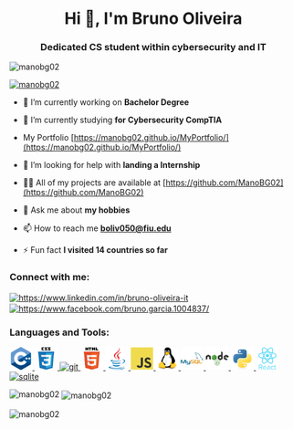 <h1 align="center">Hi 👋, I'm Bruno Oliveira</h1>
<h3 align="center">Dedicated CS student within cybersecurity and IT</h3>

<p align="left"> <img src="https://komarev.com/ghpvc/?username=manobg02&label=Profile%20views&color=0e75b6&style=flat" alt="manobg02" /> </p>

<p align="left"> <a href="https://github.com/ryo-ma/github-profile-trophy"><img src="https://github-profile-trophy.vercel.app/?username=manobg02" alt="manobg02" /></a> </p>

- 🔭 I’m currently working on **Bachelor Degree**

- 🌱 I’m currently studying **for Cybersecurity CompTIA**

- My Portfolio [https://manobg02.github.io/MyPortfolio/](https://manobg02.github.io/MyPortfolio/)

- 🤝 I’m looking for help with **landing a Internship**

- 👨‍💻 All of my projects are available at [https://github.com/ManoBG02](https://github.com/ManoBG02)

- 💬 Ask me about **my hobbies**

- 📫 How to reach me **boliv050@fiu.edu**

- ⚡ Fun fact **I visited 14 countries so far**

<h3 align="left">Connect with me:</h3>
<p align="left">
<a href="https://www.linkedin.com/in/bruno-oliveira-160b6621b/" target="blank"><img align="center" src="https://raw.githubusercontent.com/rahuldkjain/github-profile-readme-generator/master/src/images/icons/Social/linked-in-alt.svg" alt="https://www.linkedin.com/in/bruno-oliveira-it" height="30" width="40" /></a>
<a href="https://fb.com/https://www.facebook.com/bruno.garcia.1004837/" target="blank"><img align="center" src="https://raw.githubusercontent.com/rahuldkjain/github-profile-readme-generator/master/src/images/icons/Social/facebook.svg" alt="https://www.facebook.com/bruno.garcia.1004837/" height="30" width="40" /></a>
</p>

<h3 align="left">Languages and Tools:</h3>
<p align="left"> <a href="https://www.w3schools.com/cpp/" target="_blank" rel="noreferrer"> <img src="https://raw.githubusercontent.com/devicons/devicon/master/icons/cplusplus/cplusplus-original.svg" alt="cplusplus" width="40" height="40"/> </a> <a href="https://www.w3schools.com/css/" target="_blank" rel="noreferrer"> <img src="https://raw.githubusercontent.com/devicons/devicon/master/icons/css3/css3-original-wordmark.svg" alt="css3" width="40" height="40"/> </a> <a href="https://git-scm.com/" target="_blank" rel="noreferrer"> <img src="https://www.vectorlogo.zone/logos/git-scm/git-scm-icon.svg" alt="git" width="40" height="40"/> </a> <a href="https://www.w3.org/html/" target="_blank" rel="noreferrer"> <img src="https://raw.githubusercontent.com/devicons/devicon/master/icons/html5/html5-original-wordmark.svg" alt="html5" width="40" height="40"/> </a> <a href="https://www.java.com" target="_blank" rel="noreferrer"> <img src="https://raw.githubusercontent.com/devicons/devicon/master/icons/java/java-original.svg" alt="java" width="40" height="40"/> </a> <a href="https://developer.mozilla.org/en-US/docs/Web/JavaScript" target="_blank" rel="noreferrer"> <img src="https://raw.githubusercontent.com/devicons/devicon/master/icons/javascript/javascript-original.svg" alt="javascript" width="40" height="40"/> </a> <a href="https://www.linux.org/" target="_blank" rel="noreferrer"> <img src="https://raw.githubusercontent.com/devicons/devicon/master/icons/linux/linux-original.svg" alt="linux" width="40" height="40"/> </a> <a href="https://www.mysql.com/" target="_blank" rel="noreferrer"> <img src="https://raw.githubusercontent.com/devicons/devicon/master/icons/mysql/mysql-original-wordmark.svg" alt="mysql" width="40" height="40"/> </a> <a href="https://nodejs.org" target="_blank" rel="noreferrer"> <img src="https://raw.githubusercontent.com/devicons/devicon/master/icons/nodejs/nodejs-original-wordmark.svg" alt="nodejs" width="40" height="40"/> </a> <a href="https://www.python.org" target="_blank" rel="noreferrer"> <img src="https://raw.githubusercontent.com/devicons/devicon/master/icons/python/python-original.svg" alt="python" width="40" height="40"/> </a> <a href="https://reactjs.org/" target="_blank" rel="noreferrer"> <img src="https://raw.githubusercontent.com/devicons/devicon/master/icons/react/react-original-wordmark.svg" alt="react" width="40" height="40"/> </a> <a href="https://www.sqlite.org/" target="_blank" rel="noreferrer"> <img src="https://www.vectorlogo.zone/logos/sqlite/sqlite-icon.svg" alt="sqlite" width="40" height="40"/> </a> </p>

<p><img align="left" src="https://github-readme-stats.vercel.app/api/top-langs?username=manobg02&show_icons=true&locale=en&layout=compact" alt="manobg02" /></p>

<p>&nbsp;<img align="center" src="https://github-readme-stats.vercel.app/api?username=manobg02&show_icons=true&locale=en" alt="manobg02" /></p>

<p><img align="center" src="https://github-readme-streak-stats.herokuapp.com/?user=manobg02&" alt="manobg02" /></p>
